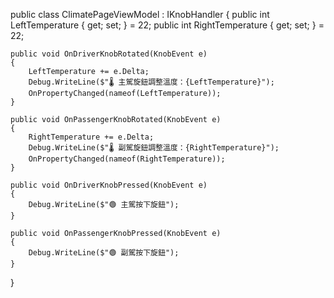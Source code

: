 public class ClimatePageViewModel : IKnobHandler
{
    public int LeftTemperature { get; set; } = 22;
    public int RightTemperature { get; set; } = 22;

    public void OnDriverKnobRotated(KnobEvent e)
    {
        LeftTemperature += e.Delta;
        Debug.WriteLine($"🌡 主駕旋鈕調整溫度：{LeftTemperature}");
        OnPropertyChanged(nameof(LeftTemperature));
    }

    public void OnPassengerKnobRotated(KnobEvent e)
    {
        RightTemperature += e.Delta;
        Debug.WriteLine($"🌡 副駕旋鈕調整溫度：{RightTemperature}");
        OnPropertyChanged(nameof(RightTemperature));
    }

    public void OnDriverKnobPressed(KnobEvent e)
    {
        Debug.WriteLine($"🟢 主駕按下旋鈕");
    }

    public void OnPassengerKnobPressed(KnobEvent e)
    {
        Debug.WriteLine($"🟢 副駕按下旋鈕");
    }
}